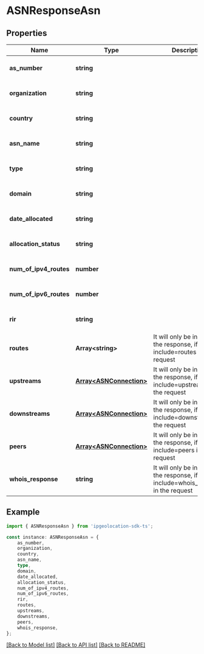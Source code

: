 # ASNResponseAsn


## Properties

Name | Type | Description | Notes
------------ | ------------- | ------------- | -------------
**as_number** | **string** |  | [optional] [default to undefined]
**organization** | **string** |  | [optional] [default to undefined]
**country** | **string** |  | [optional] [default to undefined]
**asn_name** | **string** |  | [optional] [default to undefined]
**type** | **string** |  | [optional] [default to undefined]
**domain** | **string** |  | [optional] [default to undefined]
**date_allocated** | **string** |  | [optional] [default to undefined]
**allocation_status** | **string** |  | [optional] [default to undefined]
**num_of_ipv4_routes** | **number** |  | [optional] [default to undefined]
**num_of_ipv6_routes** | **number** |  | [optional] [default to undefined]
**rir** | **string** |  | [optional] [default to undefined]
**routes** | **Array&lt;string&gt;** | It will only be included in the response, if you set include&#x3D;routes in the request | [optional] [default to undefined]
**upstreams** | [**Array&lt;ASNConnection&gt;**](ASNConnection.md) | It will only be included in the response, if you set include&#x3D;upstreams in the request | [optional] [default to undefined]
**downstreams** | [**Array&lt;ASNConnection&gt;**](ASNConnection.md) | It will only be included in the response, if you set include&#x3D;downstreams in the request | [optional] [default to undefined]
**peers** | [**Array&lt;ASNConnection&gt;**](ASNConnection.md) | It will only be included in the response, if you set include&#x3D;peers in the request | [optional] [default to undefined]
**whois_response** | **string** | It will only be included in the response, if you set include&#x3D;whois_response in the request | [optional] [default to undefined]

## Example

```typescript
import { ASNResponseAsn } from 'ipgeolocation-sdk-ts';

const instance: ASNResponseAsn = {
    as_number,
    organization,
    country,
    asn_name,
    type,
    domain,
    date_allocated,
    allocation_status,
    num_of_ipv4_routes,
    num_of_ipv6_routes,
    rir,
    routes,
    upstreams,
    downstreams,
    peers,
    whois_response,
};
```

[[Back to Model list]](../README.md#documentation-for-models) [[Back to API list]](../README.md#documentation-for-api-endpoints) [[Back to README]](../README.md)
